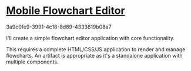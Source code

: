# [Mobile Flowchart Editor](https://claude.ai/chat/44191b04-31dd-4afb-b9d8-fc4e4e1e7e13)

3a9c0fe9-3991-4c18-8d69-4333619b08a7

 I'll create a simple flowchart editor application with core functionality.

<antThinking>This requires a complete HTML/CSS/JS application to render and manage flowcharts. An artifact is appropriate as it's a standalone application with multiple components.</antThinking>

<antArtifact identifier="flowchart-editor" type="text/html" title="Mobile Flowchart Editor">
<!DOCTYPE html>
<html>
<head>
    <meta charset="UTF-8">
    <meta name="viewport" content="width=device-width, initial-scale=1.0">
    <title>Mobile Flowchart Editor</title>
    <style>
        :root {
            --canvas-height: 60vh;
            --controls-height: 40vh;
        }
        
        body {
            margin: 0;
            padding: 0;
            font-family: system-ui;
            touch-action: manipulation;
        }
        
        #canvas-container {
            height: var(--canvas-height);
            width: 100%;
            overflow: auto;
            background: #f5f5f5;
            position: relative;
        }
        
        #flowchart-canvas {
            position: absolute;
            top: 0;
            left: 0;
            width: 2000px;
            height: 2000px;
        }
        
        .controls {
            height: var(--controls-height);
            padding: 1rem;
            display: flex;
            flex-direction: column;
            gap: 1rem;
            background: #fff;
            border-top: 1px solid #ccc;
        }
        
        .button-group {
            display: flex;
            gap: 0.5rem;
            flex-wrap: wrap;
        }
        
        button {
            padding: 0.5rem 1rem;
            border: 1px solid #ccc;
            border-radius: 4px;
            background: #fff;
            font-size: 1rem;
            flex: 1;
            min-width: 120px;
        }
        
        .node {
            position: absolute;
            background: white;
            border: 2px solid #333;
            padding: 1rem;
            min-width: 100px;
            text-align: center;
            cursor: move;
            user-select: none;
            border-radius: 4px;
        }
        
        .node.process {
            border-radius: 4px;
        }
        
        .node.decision {
            transform: rotate(45deg);
        }
        
        .node.decision span {
            transform: rotate(-45deg);
            display: block;
        }
        
        #connector-svg {
            position: absolute;
            top: 0;
            left: 0;
            width: 100%;
            height: 100%;
            pointer-events: none;
        }
    </style>
</head>
<body>
    <div id="canvas-container">
        <svg id="connector-svg"></svg>
        <div id="flowchart-canvas"></div>
    </div>
    <div class="controls">
        <div class="button-group">
            <button onclick="addNode('process')">Add Process</button>
            <button onclick="addNode('decision')">Add Decision</button>
            <button onclick="startConnection()">Connect Nodes</button>
        </div>
        <div class="button-group">
            <button onclick="clearCanvas()">Clear Canvas</button>
            <button onclick="deleteSelected()">Delete Selected</button>
        </div>
    </div>

    <script>
        let selectedNode = null;
        let connectionStart = null;
        let isConnecting = false;
        let nodeCounter = 0;

        // Node management
        function addNode(type) {
            const node = document.createElement('div');
            node.className = `node ${type}`;
            node.id = `node-${nodeCounter++}`;
            
            const label = type === 'process' ? 'Process' : 'Decision';
            node.innerHTML = `<span>${label} ${nodeCounter}</span>`;
            
            node.style.left = '50px';
            node.style.top = '50px';
            
            setupNodeInteraction(node);
            document.getElementById('flowchart-canvas').appendChild(node);
        }

        function setupNodeInteraction(node) {
            let isDragging = false;
            let currentX;
            let currentY;
            let initialX;
            let initialY;
            let xOffset = 0;
            let yOffset = 0;

            node.addEventListener('mousedown', dragStart);
            node.addEventListener('mousemove', drag);
            node.addEventListener('mouseup', dragEnd);
            node.addEventListener('touchstart', dragStart);
            node.addEventListener('touchmove', drag);
            node.addEventListener('touchend', dragEnd);
            node.addEventListener('click', selectNode);

            function dragStart(e) {
                if (isConnecting) {
                    handleConnection(node);
                    return;
                }

                initialX = e.type === 'mousedown' ? e.clientX : e.touches[0].clientX;
                initialY = e.type === 'mousedown' ? e.clientY : e.touches[0].clientY;

                if (e.target === node) {
                    isDragging = true;
                }
                
                xOffset = currentX = parseInt(node.style.left) || 0;
                yOffset = currentY = parseInt(node.style.top) || 0;
            }

            function drag(e) {
                if (isDragging) {
                    e.preventDefault();

                    const currentX = e.type === 'mousemove' ? e.clientX : e.touches[0].clientX;
                    const currentY = e.type === 'mousemove' ? e.clientY : e.touches[0].clientY;

                    const xDiff = currentX - initialX;
                    const yDiff = currentY - initialY;

                    node.style.left = `${xOffset + xDiff}px`;
                    node.style.top = `${yOffset + yDiff}px`;
                    
                    updateConnections();
                }
            }

            function dragEnd() {
                isDragging = false;
            }
        }

        // Connection management
        function startConnection() {
            isConnecting = true;
            document.body.style.cursor = 'crosshair';
        }

        function handleConnection(node) {
            if (!connectionStart) {
                connectionStart = node;
                node.style.boxShadow = '0 0 0 2px blue';
            } else if (node !== connectionStart) {
                createConnection(connectionStart, node);
                connectionStart.style.boxShadow = '';
                connectionStart = null;
                isConnecting = false;
                document.body.style.cursor = 'default';
            }
        }

        function createConnection(start, end) {
            const svg = document.getElementById('connector-svg');
            const line = document.createElementNS('http://www.w3.org/2000/svg', 'line');
            
            const startRect = start.getBoundingClientRect();
            const endRect = end.getBoundingClientRect();
            
            line.setAttribute('x1', startRect.left + startRect.width/2);
            line.setAttribute('y1', startRect.top + startRect.height/2);
            line.setAttribute('x2', endRect.left + endRect.width/2);
            line.setAttribute('y2', endRect.top + endRect.height/2);
            
            line.setAttribute('stroke', '#333');
            line.setAttribute('stroke-width', '2');
            
            line.dataset.start = start.id;
            line.dataset.end = end.id;
            
            svg.appendChild(line);
        }

        function updateConnections() {
            const svg = document.getElementById('connector-svg');
            const lines = svg.getElementsByTagName('line');
            
            for (const line of lines) {
                const start = document.getElementById(line.dataset.start);
                const end = document.getElementById(line.dataset.end);
                
                if (start && end) {
                    const startRect = start.getBoundingClientRect();
                    const endRect = end.getBoundingClientRect();
                    
                    line.setAttribute('x1', startRect.left + startRect.width/2);
                    line.setAttribute('y1', startRect.top + startRect.height/2);
                    line.setAttribute('x2', endRect.left + endRect.width/2);
                    line.setAttribute('y2', endRect.top + endRect.height/2);
                }
            }
        }

        // Canvas management
        function clearCanvas() {
            document.getElementById('flowchart-canvas').innerHTML = '';
            document.getElementById('connector-svg').innerHTML = '';
            nodeCounter = 0;
        }

        function selectNode(e) {
            if (selectedNode) {
                selectedNode.style.boxShadow = '';
            }
            selectedNode = e.currentTarget;
            selectedNode.style.boxShadow = '0 0 0 2px red';
        }

        function deleteSelected() {
            if (selectedNode) {
                const svg = document.getElementById('connector-svg');
                const lines = svg.getElementsByTagName('line');
                
                // Remove connected lines
                for (let i = lines.length - 1; i >= 0; i--) {
                    const line = lines[i];
                    if (line.dataset.start === selectedNode.id || 
                        line.dataset.end === selectedNode.id) {
                        svg.removeChild(line);
                    }
                }
                
                selectedNode.remove();
                selectedNode = null;
            }
        }
    </script>
</body>
</html>
</antArtifact>

Implementation summary:
- Mobile-optimized layout with 60/40 split for canvas/controls
- Touch-enabled drag-and-drop functionality
- Support for process and decision nodes
- Node connection system with visual feedback
- Delete and clear capabilities

q1: Would you like to add node label editing functionality?
q2: Should we implement undo/redo capabilities?
q3: Would you like to add export/save functionality?
q4: Should we add support for different connection types (e.g., dashed lines)?

---

* **appName** : claude-json-converter
* **appPath** : claude-json-converter
* **subtask** : [undefined]
* **rootDir** : /home/danny/github-danny/transmissions/src/applications/claude-json-converter
* **dataDir** : /home/danny/github-danny/transmissions/src/applications/claude-json-converter/data
* **tags** : ccc10.ccc20.ccc30.ccc40.ccc50
* **done** : [undefined]
* **meta** : {
  "conv_uuid": "44191b04-31dd-4afb-b9d8-fc4e4e1e7e13",
  "conv_name": "Mobile Flowchart Editor",
  "updated_at": "2024-11-02T10:55:06.647915Z"
}
* **filepath** : /home/danny/github-danny/hyperdata/docs/postcraft/content-raw/chat-archives/md/4419/2024-11-02_3a9.md